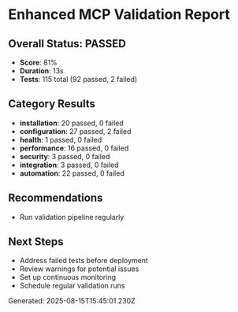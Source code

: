 # Enhanced MCP Validation Report

## Overall Status: PASSED
- **Score**: 81%
- **Duration**: 13s
- **Tests**: 115 total (92 passed, 2 failed)

## Category Results
- **installation**: 20 passed, 0 failed
- **configuration**: 27 passed, 2 failed
- **health**: 1 passed, 0 failed
- **performance**: 16 passed, 0 failed
- **security**: 3 passed, 0 failed
- **integration**: 3 passed, 0 failed
- **automation**: 22 passed, 0 failed

## Recommendations
- Run validation pipeline regularly

## Next Steps
- Address failed tests before deployment
- Review warnings for potential issues
- Set up continuous monitoring
- Schedule regular validation runs

Generated: 2025-08-15T15:45:01.230Z
